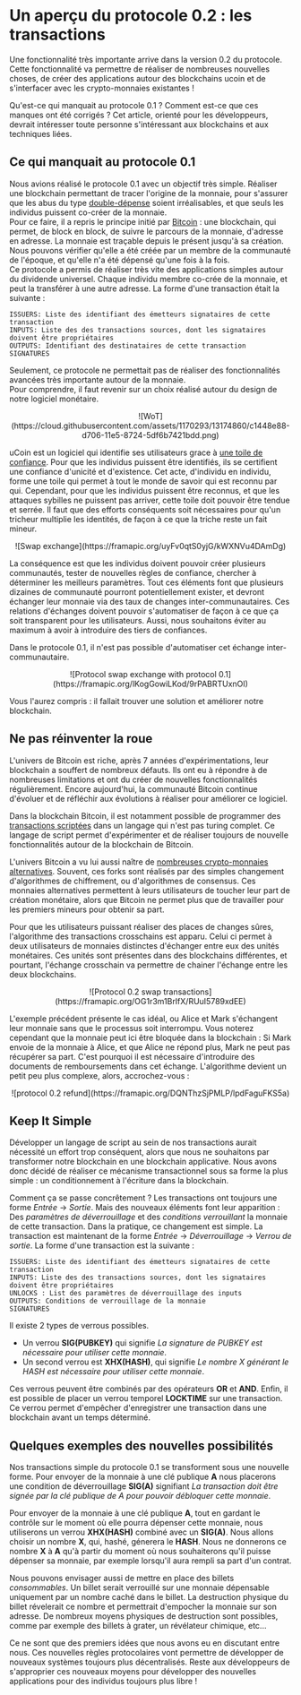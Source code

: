 # Un aperçu du protocole 0.2 : les transactions

Une fonctionnalité très importante arrive dans la version 0.2 du protocole. 
Cette fonctionnalité va permettre de réaliser de nombreuses nouvelles choses, de créer des applications 
autour des blockchains ucoin et de s'interfacer avec les crypto-monnaies existantes ! 

Qu'est-ce qui manquait au protocole 0.1 ? Comment est-ce que ces manques ont été corrigés ? Cet article, orienté 
pour les développeurs, devrait intéresser toute personne s'intéressant aux blockchains et aux techniques liées.

## Ce qui manquait au protocole 0.1

Nous avions réalisé le protocole 0.1 avec un objectif très simple. Réaliser une blockchain permettant de tracer l'origine
de la monnaie, pour s'assurer que les abus du type [double-dépense](https://en.wikipedia.org/wiki/Double-spending) soient irréalisables, et que seuls les individus puissent
co-créer de la monnaie.   
Pour ce faire, il a repris le principe initié par [Bitcoin](https://en.wikipedia.org/wiki/Bitcoin) : une blockchain, qui permet, de block en block, de suivre le parcours de la monnaie, d'adresse en adresse. La monnaie est traçable depuis le présent jusqu'à sa création. Nous pouvons vérifier qu'elle a été créée par un membre de la communauté de l'époque, et qu'elle n'a été dépensé qu'une fois à la fois.  
Ce protocole a permis de réaliser très vite des applications simples autour du dividende universel. Chaque individu membre
co-crée de la monnaie, et peut la transférer à une autre adresse.  La forme d'une transaction était la suivante : 
```
ISSUERS: Liste des identifiant des émetteurs signataires de cette transaction
INPUTS: Liste des des transactions sources, dont les signataires doivent être propriétaires
OUTPUTS: Identifiant des destinataires de cette transaction
SIGNATURES
```

Seulement, ce protocole ne permettait pas de réaliser des fonctionnalités avancées très importante autour de la monnaie.  
Pour comprendre, il faut revenir sur un choix réalisé autour du design de notre logiciel monétaire.  

<center>![WoT](https://cloud.githubusercontent.com/assets/1170293/13174860/c1448e88-d706-11e5-8724-5df6b7421bdd.png)</center>

uCoin est un logiciel qui identifie ses utilisateurs grace à [une toile de confiance](https://en.wikipedia.org/wiki/Web_of_trust). Pour que les individus puissent être
identifiés, ils se certifient une confiance d'unicité et d'existence. Cet acte, d'individu en individu, forme
une toile qui permet à tout le monde de savoir qui est reconnu par qui. Cependant, pour que les individus puissent être reconnus, et que les attaques sybilles ne puissent pas arriver, cette toile doit pouvoir être tendue et serrée. Il faut que  des efforts conséquents soit nécessaires pour qu'un tricheur multiplie les identités, de façon à ce que la triche reste un fait mineur.

<center>![Swap exchange](https://framapic.org/uyFv0qtS0yjG/kWXNVu4DAmDg)</center>

La conséquence est que les individus doivent pouvoir créer plusieurs communautés, tester de nouvelles règles de confiance, 
chercher à déterminer les meilleurs paramètres. Tout ces éléments font que plusieurs dizaines de communauté pourront 
potentiellement exister, et devront échanger leur monnaie via des taux de changes inter-communautaires. Ces relations d'échanges doivent pouvoir s'automatiser de façon à ce que ça soit transparent pour les utilisateurs. Aussi, nous souhaitons
éviter au maximum à avoir à introduire des tiers de confiances.

Dans le protocole 0.1, il n'est pas possible d'automatiser cet échange inter-communautaire. 

<center>![Protocol swap exchange with protocol 0.1](https://framapic.org/lKogGowiLKod/9rPABRTUxnOI)</center>

Vous l'aurez compris : il fallait trouver une solution et améliorer notre blockchain.

## Ne pas réinventer la roue

L'univers de Bitcoin est riche, après 7 années d'expérimentations, leur blockchain a souffert de nombreux défauts. Ils ont eu
à répondre à de nombreuses limitations et ont du créer de nouvelles fonctionnalités régulièrement. Encore aujourd'hui, la communauté Bitcoin continue d'évoluer et de réfléchir aux évolutions à réaliser pour améliorer ce logiciel.  

Dans la blockchain Bitcoin, il est notamment possible de programmer des [transactions scriptées](https://en.bitcoin.it/wiki/Script) dans un langage qui n'est pas turing complet. Ce langage de script permet d'expérimenter et de réaliser toujours de nouvelle fonctionnalités autour de la blockchain de Bitcoin.

L'univers Bitcoin a vu lui aussi naître de [nombreuses crypto-monnaies alternatives](https://coinmarketcap.com/). Souvent, ces forks sont réalisés par des simples changement d'algorithmes de chiffrement, ou d'algorithmes de consensus. Ces monnaies alternatives permettent à leurs utilisateurs de toucher leur part de création monétaire, alors que Bitcoin ne permet plus que de travailler pour les premiers mineurs pour obtenir sa part.  

Pour que les utilisateurs puissant réaliser des places de changes sûres, l'algorithme des transactions crosschains est apparu. Celui ci permet à deux utilisateurs de monnaies distinctes d'échanger entre eux des unités monétaires. Ces unités sont présentes dans des blockchains différentes, et pourtant, l'échange crosschain va permettre de chainer l'échange entre les deux blockchains.

<center>![Protocol 0.2 swap transactions](https://framapic.org/OG1r3m1BrIfX/RUuI5789xdEE)</center>

L'exemple précédent présente le cas idéal, ou Alice et Mark s'échangent leur monnaie sans que le processus soit interrompu. Vous noterez cependant que la monnaie peut ici être bloquée dans la blockchain : Si Mark envoie de la monnaie à Alice, et que Alice ne répond plus, Mark ne peut pas récupérer sa part. C'est pourquoi il est nécessaire d'introduire des documents de remboursements dans cet échange. L'algorithme devient un petit peu plus complexe, alors, accrochez-vous : 

<center>![protocol 0.2 refund](https://framapic.org/DQNThzSjPMLP/lpdFaguFKS5a)</center>

## Keep It Simple

Développer un langage de script au sein de nos transactions aurait nécessité un effort trop conséquent, alors que nous ne souhaitons par transformer notre blockchain en une blockchain applicative. Nous avons donc décidé de réaliser ce mécanisme transactionnel sous sa forme la plus simple : un conditionnement à l'écriture dans la blockchain.

Comment ça se passe concrêtement ? Les transactions ont toujours une forme *Entrée* -> *Sortie*. Mais des nouveaux éléments font leur apparition : Des *paramètres de déverrouillage* et des *conditions verrouillant* la monnaie de cette transaction.
Dans la pratique, ce changement est simple. La transaction est maintenant de la forme *Entrée* -> *Déverrouillage* -> *Verrou de sortie*. La forme d'une transaction est la suivante : 

```
ISSUERS: Liste des identifiant des émetteurs signataires de cette transaction
INPUTS: Liste des des transactions sources, dont les signataires doivent être propriétaires
UNLOCKS : List des paramètres de déverrouillage des inputs
OUTPUTS: Conditions de verrouillage de la monnaie
SIGNATURES
```

Il existe 2 types de verrous possibles. 
 - Un verrou **SIG(PUBKEY)** qui signifie *La signature de PUBKEY est nécessaire pour utiliser cette monnaie*. 
 - Un second verrou est **XHX(HASH)**, qui signifie *Le nombre X générant le HASH est nécessaire pour utiliser cette monnaie*.

Ces verrous peuvent être combinés par des opérateurs **OR** et **AND**. Enfin, il est possible de placer un verrou temporel **LOCKTIME** sur une transaction. Ce verrou permet d'empêcher d'enregistrer une transaction dans une blockchain avant un temps déterminé.

## Quelques exemples des nouvelles possibilités

Nos transactions simple du protocole 0.1 se transforment sous une nouvelle forme. Pour envoyer de la monnaie à une clé publique **A** nous placerons une condition de déverrouillage **SIG(A)** signifiant *La transaction doit être signée par la clé publique de A pour pouvoir débloquer cette monnaie*.

Pour envoyer de la monnaie à une clé publique **A**, tout en gardant le contrôle sur le moment où elle pourra dépenser cette monnaie, nous utiliserons un verrou **XHX(HASH)** combiné avec un **SIG(A)**. Nous allons choisir un nombre **X**, qui, hashé, génerera le **HASH**. Nous ne donnerons ce nombre **X** à **A** qu'à partir du moment où nous souhaiterons qu'il puisse dépenser sa monnaie, par exemple lorsqu'il aura rempli sa part d'un contrat.  

Nous pouvons envisager aussi de mettre en place des billets *consommables*. Un billet serait verrouillé sur une monnaie dépensable uniquement par un nombre caché dans le billet. La destruction physique du billet révelerait ce nombre et permettrait d'empocher la monnaie sur son adresse. De nombreux moyens physiques de destruction sont possibles, comme par exemple des billets à grater, un révélateur chimique, etc...

Ce ne sont que des premiers idées que nous avons eu en discutant entre nous. Ces nouvelles règles protocolaires vont permettre de développer de nouveaux systèmes toujours plus décentralisés. Reste aux développeurs de s'approprier ces nouveaux moyens pour développer des nouvelles applications pour des individus toujours plus libre !

